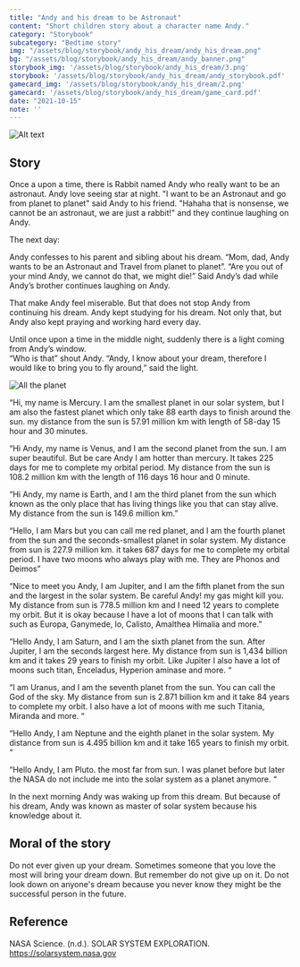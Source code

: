 ```yaml
---
title: "Andy and his dream to be Astronaut"
content: "Short children story about a character name Andy."
category: "Storybook"
subcategory: "Bedtime story"
img: "/assets/blog/storybook/andy_his_dream/andy_his_dream.png"
bg: "/assets/blog/storybook/andy_his_dream/andy_banner.png"
storybook_img: '/assets/blog/storybook/andy_his_dream/3.png'
storybook: '/assets/blog/storybook/andy_his_dream/andy_storybook.pdf'
gamecard_img: '/assets/blog/storybook/andy_his_dream/2.png'
gamecard: '/assets/blog/storybook/andy_his_dream/game_card.pdf'
date: "2021-10-15"
note: ''
---
```


![Alt text](/assets/blog/storybook/andy_his_dream/3.png "storybook")

## Story

Once a upon a time, there is Rabbit named Andy who really want to be an astronaut. Andy love seeing star at night. "I want to be an Astronaut and go from planet to planet" said Andy to his friend. "Hahaha that is nonsense, we cannot be an astronaut, we are just a rabbit!" and they continue laughing on Andy.

The next day:  

Andy confesses to his parent and sibling about his dream. “Mom, dad, Andy wants to be an Astronaut and Travel from planet to planet”. “Are you out of your mind Andy, we cannot do that, we might die!” Said Andy’s dad while Andy’s brother continues laughing on Andy.

That make Andy feel miserable. But that does not stop Andy from continuing his dream. Andy kept studying for his dream. Not only that, but Andy also kept praying and working hard every day.  

Until once upon a time in the middle night, suddenly there is a light coming from Andy’s window.  
“Who is that” shout Andy. “Andy, I know about your dream, therefore I would like to bring you to fly around,” said the light.

![All the planet](/assets/blog/storybook/andy_his_dream/2.png "all planets")

“Hi, my name is Mercury. I am the smallest planet in our solar system, but I am also the fastest planet which only take 88 earth days to finish around the sun. my distance from the sun is 57.91 million km with length of 58-day 15 hour and 30 minutes.  

“Hi Andy, my name is Venus, and I am the second planet from the sun. I am super beautiful. But be care Andy I am hotter than mercury. It takes 225 days for me to complete my orbital period. My distance from the sun is 108.2 million km with the length of 116 days 16 hour and 0 minute.  

“Hi Andy, my name is Earth, and I am the third planet from the sun which known as the only place that has living things like you that can stay alive. My distance from the sun is 149.6 million km.”  

“Hello, I am Mars but you can call me red planet, and I am the fourth planet from the sun and the seconds-smallest planet in solar system. My distance from sun is 227.9 million km. it takes 687 days for me to complete my orbital period. I have two moons who always play with me. They are Phonos and Deimos”  

“Nice to meet you Andy, I am Jupiter, and I am the fifth planet from the sun and the largest in the solar system. Be careful Andy! my gas might kill you. My distance from sun is 778.5 million km and I need 12 years to complete my orbit. But it is okay because I have a lot of moons that I can talk with such as Europa, Ganymede, lo, Calisto, Amalthea Himalia and more.”  

“Hello Andy, I am Saturn, and I am the sixth planet from the sun. After Jupiter, I am the seconds largest here. My distance from sun is 1,434 billion km and it takes 29 years to finish my orbit. Like Jupiter I also have a lot of moons such titan, Enceladus, Hyperion aminase and more. “  

“I am Uranus, and I am the seventh planet from the sun. You can call the God of the sky. My distance from sun is 2.871 billion km and it take 84 years to complete my orbit. I also have a lot of moons with me such Titania, Miranda and more. “  

“Hello Andy, I am Neptune and the eighth planet in the solar system. My distance from sun is 4.495 billion km and it take 165 years to finish my orbit. “  

“Hello Andy, I am Pluto. the most far from sun. I was planet before but later the NASA do not include me into the solar system as a planet anymore. “  


In the next morning Andy was waking up from this dream. But because of his dream, Andy was known as master of solar system because his knowledge about it.  


## Moral of the story

Do not ever given up your dream. Sometimes someone that you love the most will bring your dream down. But remember do not give up on it. Do not look down on anyone's dream because you never know they might be the successful person in the future.  

## Reference

NASA Science. (n.d.). SOLAR SYSTEM EXPLORATION. https://solarsystem.nasa.gov
